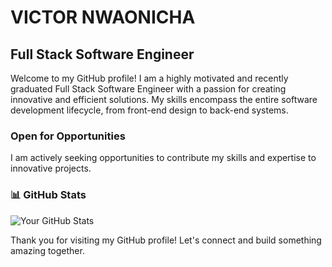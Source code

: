 # VICTOR NWAONICHA

## Full Stack Software Engineer

Welcome to my GitHub profile! I am a highly motivated and recently graduated Full Stack Software Engineer with a passion for creating innovative and efficient solutions. My skills encompass the entire software development lifecycle, from front-end design to back-end systems.


### Open for Opportunities

I am actively seeking opportunities to contribute my skills and expertise to innovative projects.


### 📊 GitHub Stats

![Your GitHub Stats](https://github-readme-stats.vercel.app/api?username=victornwaonicha&show_icons=true&count_private=true&hide=issues)

Thank you for visiting my GitHub profile! Let's connect and build something amazing together.
